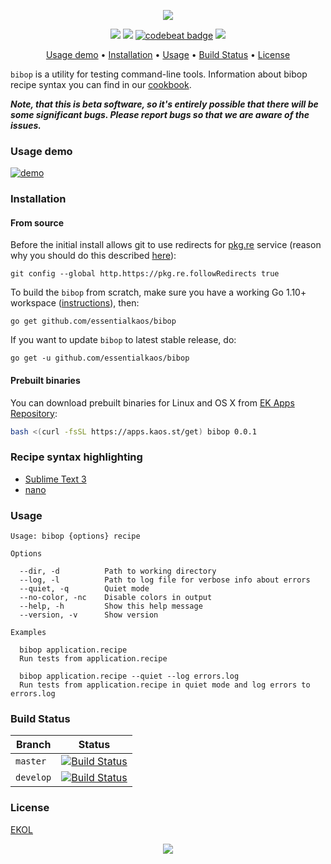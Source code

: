 <p align="center"><img src="https://gh.kaos.st/bibop.svg"/></p>
<p align="center">
<a href="https://travis-ci.org/essentialkaos/bibop"><img src="https://travis-ci.org/essentialkaos/bibop.svg?branch=master" /></a> 
<a href="https://goreportcard.com/report/github.com/essentialkaos/bibop"><img src="https://goreportcard.com/badge/github.com/essentialkaos/bibop" /></a>
<a href="https://codebeat.co/projects/github-com-essentialkaos-bibop-master"><img alt="codebeat badge" src="https://codebeat.co/badges/a03d5074-eea9-48a7-848c-dacbe7a9bf04" /></a> 
<a href="https://essentialkaos.com/ekol"><img src="https://gh.kaos.st/ekol.svg" /></a>
</p>
<p align="center"><a href="#usage-demo">Usage demo</a> • <a href="#installation">Installation</a> • <a href="#usage">Usage</a> • <a href="#build-status">Build Status</a> • <a href="#license">License</a></p>


`bibop` is a utility for testing command-line tools. Information about bibop recipe syntax you can find in our [cookbook](cookbook.md).

_**Note, that this is beta software, so it's entirely possible that there will be some significant bugs. Please report bugs so that we are aware of the issues.**_

### Usage demo

[![demo](https://gh.kaos.st/bibop-001.gif)](#usage-demo)

### Installation

#### From source

Before the initial install allows git to use redirects for [pkg.re](https://github.com/essentialkaos/pkgre) service (reason why you should do this described [here](https://github.com/essentialkaos/pkgre#git-support)):

```
git config --global http.https://pkg.re.followRedirects true
```

To build the `bibop` from scratch, make sure you have a working Go 1.10+ workspace ([instructions](https://golang.org/doc/install)), then:

```
go get github.com/essentialkaos/bibop
```

If you want to update `bibop` to latest stable release, do:

```
go get -u github.com/essentialkaos/bibop
```

#### Prebuilt binaries

You can download prebuilt binaries for Linux and OS X from [EK Apps Repository](https://apps.kaos.st/bibop/latest):

```bash
bash <(curl -fsSL https://apps.kaos.st/get) bibop 0.0.1
```

### Recipe syntax highlighting

* [Sublime Text 3](https://github.com/essentialkaos/blackhole-theme-sublime/blob/master/bibop-recipe.sublime-syntax)
* [nano](https://github.com/essentialkaos/blackhole-theme-nano/blob/master/bibop.nanorc)

### Usage

```
Usage: bibop {options} recipe

Options

  --dir, -d          Path to working directory
  --log, -l          Path to log file for verbose info about errors
  --quiet, -q        Quiet mode
  --no-color, -nc    Disable colors in output
  --help, -h         Show this help message
  --version, -v      Show version

Examples

  bibop application.recipe
  Run tests from application.recipe

  bibop application.recipe --quiet --log errors.log 
  Run tests from application.recipe in quiet mode and log errors to errors.log

```

### Build Status

| Branch | Status |
|------------|--------|
| `master` | [![Build Status](https://travis-ci.org/essentialkaos/bibop.svg?branch=master)](https://travis-ci.org/essentialkaos/bibop) |
| `develop` | [![Build Status](https://travis-ci.org/essentialkaos/bibop.svg?branch=develop)](https://travis-ci.org/essentialkaos/bibop) |

### License

[EKOL](https://essentialkaos.com/ekol)

<p align="center"><a href="https://essentialkaos.com"><img src="https://gh.kaos.st/ekgh.svg"/></a></p>
